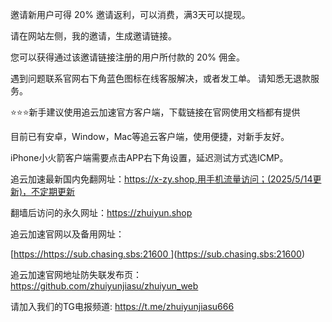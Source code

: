 邀请新用户可得 20% 邀请返利，可以消费，满3天可以提现。

请在网站左侧，我的邀请，生成邀请链接。

您可以获得通过该邀请链接注册的用户所付款的 20% 佣金。

遇到问题联系官网右下角蓝色图标在线客服解决，或者发工单。 请知悉无退款服务。

⭐️⭐️⭐️新手建议使用追云加速官方客户端，下载链接在官网使用文档都有提供

目前已有安卓，Window，Mac等追云客户端，使用便捷，对新手友好。

iPhone小火箭客户端需要点击APP右下角设置，延迟测试方式选ICMP。

追云加速最新国内免翻网址：https://x-zy.shop,用手机流量访问；(2025/5/14更新)，不定期更新


翻墙后访问的永久网址：https://zhuiyun.shop

追云加速官网以及备用网址：

[[https://https://sub.chasing.sbs:21600
]()](https://sub.chasing.sbs:21600)

追云加速官网地址防失联发布页：https://github.com/zhuiyunjiasu/zhuiyun_web

请加入我们的TG电报频道: https://t.me/zhuiyunjiasu666
